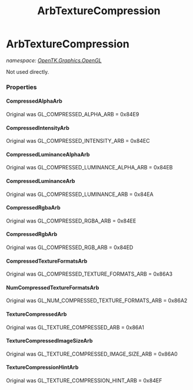 ﻿---
title: ArbTextureCompression
---

# ArbTextureCompression
_namespace: [OpenTK.Graphics.OpenGL](N-OpenTK.Graphics.OpenGL.html)_

Not used directly.



### Properties

#### CompressedAlphaArb
Original was GL_COMPRESSED_ALPHA_ARB = 0x84E9
#### CompressedIntensityArb
Original was GL_COMPRESSED_INTENSITY_ARB = 0x84EC
#### CompressedLuminanceAlphaArb
Original was GL_COMPRESSED_LUMINANCE_ALPHA_ARB = 0x84EB
#### CompressedLuminanceArb
Original was GL_COMPRESSED_LUMINANCE_ARB = 0x84EA
#### CompressedRgbaArb
Original was GL_COMPRESSED_RGBA_ARB = 0x84EE
#### CompressedRgbArb
Original was GL_COMPRESSED_RGB_ARB = 0x84ED
#### CompressedTextureFormatsArb
Original was GL_COMPRESSED_TEXTURE_FORMATS_ARB = 0x86A3
#### NumCompressedTextureFormatsArb
Original was GL_NUM_COMPRESSED_TEXTURE_FORMATS_ARB = 0x86A2
#### TextureCompressedArb
Original was GL_TEXTURE_COMPRESSED_ARB = 0x86A1
#### TextureCompressedImageSizeArb
Original was GL_TEXTURE_COMPRESSED_IMAGE_SIZE_ARB = 0x86A0
#### TextureCompressionHintArb
Original was GL_TEXTURE_COMPRESSION_HINT_ARB = 0x84EF


